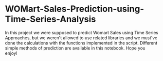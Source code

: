 # WOMart-Sales-Prediction-using-Time-Series-Analysis
In this project we were supposed to predict Womart Sales using Time Series Approaches, but we weren't allowed to use related libraries and we must've done the calculations with the functions implemented in the script. Different simple methods of prediction are available in this notebook. Hope you enjoy!
